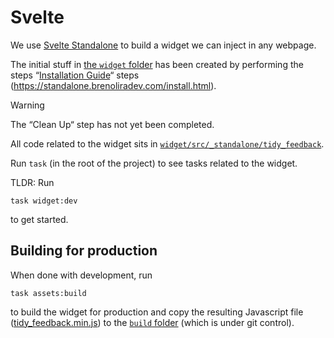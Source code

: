 # Svelte

We use [Svelte Standalone](https://standalone.brenoliradev.com) to build a widget we can inject in any webpage.

The initial stuff in [the `widget` folder](../widget) has been created by performing the steps “[Installation
Guide](https://standalone.brenoliradev.com/install.html)“ steps (<https://standalone.brenoliradev.com/install.html>).

> [!WARNING]
> The “Clean Up“ step has not yet been completed.

All code related to the widget sits in
[`widget/src/_standalone/tidy_feedback`](../widget/src/_standalone/tidy_feedback).

Run `task` (in the root of the project) to see tasks related to the widget.

TLDR: Run

``` shell
task widget:dev
```

to get started.

## Building for production

When done with development, run

``` shell
task assets:build
```

to build the widget for production and copy the resulting Javascript file
([tidy_feedback.min.js](../widget/static/dist/standalone/tidy_feedback.min.js)) to the [`build`
folder](../build/standalone) (which is under git control).

